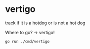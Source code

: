 # vertigo
track if it is a hotdog or is not a hot dog

Where to go? -> vertigo!

`go run ./cmd/vertigo`